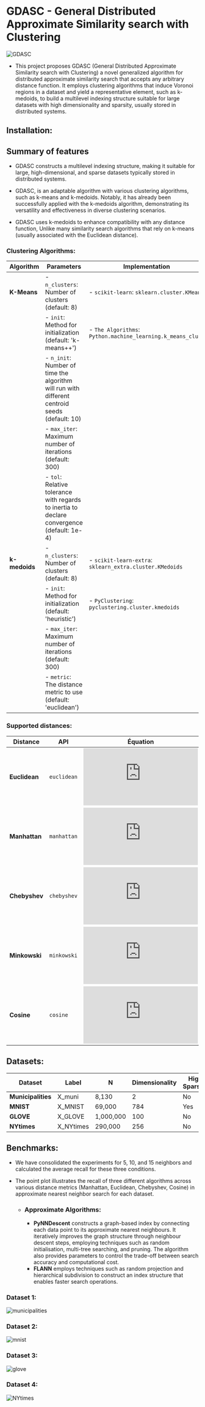 # GDASC - General Distributed Approximate Similarity search with Clustering

![GDASC](benchmarks/figures/fig_multilayer_structure.png)

<!-- 
Finding elements from a dataset is the main task of similarity search which is typically achieved by representing the data as feature vectors in a multidimensional space, and then applying a specific similarity or dissimilarity metric to compare the query object to the elements in the dataset. Diverse data indexing techniques, collectively called access methods, have been proposed to expedite this process. In this context, two constraints are evident in the (existing) algorithms proposed regarding the issues inherent in representing datasets in high-dimensional spaces and the choice of indexing metric or method.-->
<!-- 
One of the newest approaches is Mask (Multilevel Approximate Similarity search with k-means) (Ortega et al., 2023), a novel indexing method that involves an unconventional application of the 𝑘-means partitioning algorithm (MacQueen, 1967; Lloyd, 1982) to create a multilevel index structure for approximate similarity search.-->
* This project proposes GDASC (General Distributed Approximate Similarity search with Clustering) a novel generalized algorithm for distributed approximate similarity search that accepts any arbitrary distance function. It employs clustering algorithms that induce Voronoi regions in a dataset and yield a representative element, such as k-medoids, to build a multilevel indexing structure suitable for large datasets with high dimensionality and sparsity, usually stored in distributed systems.
<!-- * This project proposes a new algorithm GDASC (General Distributed Approximate Similarity search with Clustering), a novel algorithm designed for efficient approximate similarity search.-->




<!-- 
This project proposes a new algorithm GDASC that is a generalized algorithm to solve the approximate nearest neighbours (ANN) search problem for distributed data that accepts any arbitrary distance function by employing data partitioning algorithms that induce Voronoi regions in a dataset and yield a representative element, such as k-medoids.-->

## Installation:
## Summary of features
* GDASC constructs a multilevel indexing structure, making it suitable for large, high-dimensional, and sparse datasets typically stored in distributed systems.<!-- This algorithm is adaptable with various clustering algorithms, including k-means, k-medoids, and DBSCAN..., and has already been successfully applied to k-medoids.-->
* GDASC, is an adaptable algorithm  with various clustering algorithms, such as k-means and k-medoids. Notably, it has already been successfully applied with the k-medoids algorithm, demonstrating its versatility and effectiveness in diverse clustering scenarios.

* GDASC uses k-medoids to enhance compatibility with any distance function, Unlike many similarity search algorithms that rely on k-means (usually associated with the Euclidean distance).


### Clustering Algorithms:


| Algorithm    | Parameters                                         | Implementation                                    |
|--------------|----------------------------------------------------|---------------------------------------------------|
| **K-Means**  | - `n_clusters`: Number of clusters (default: 8)    | - `scikit-learn`: `sklearn.cluster.KMeans`        |
|              | - `init`: Method for initialization (default: 'k-means++') | - `The Algorithms`: `Python.machine_learning.k_means_clust`|
|              | - `n_init`: Number of time the algorithm will run with different centroid seeds (default: 10) |                                                   |
|              | - `max_iter`: Maximum number of iterations (default: 300) |                                                   |
|              | - `tol`: Relative tolerance with regards to inertia to declare convergence (default: 1e-4) |                                                   |
| **k-medoids**| - `n_clusters`: Number of clusters (default: 8)    | - `scikit-learn-extra`: `sklearn_extra.cluster.KMedoids` |
|              | - `init`: Method for initialization (default: 'heuristic') | - `PyClustering`: `pyclustering.cluster.kmedoids` |
|              | - `max_iter`: Maximum number of iterations (default: 300) |                                                   |
|              | - `metric`: The distance metric to use (default: 'euclidean') |                                                   |


### Supported distances:

| Distance      | API         | Équation                                    |
|---------------|-------------|---------------------------------------------|
| **Euclidean** | `euclidean` | ![d(x, y) = \sqrt{\sum_{i=1}^n (x_i - y_i)^2}](https://latex.codecogs.com/svg.latex?d%28x%2C%20y%29%20%3D%20%5Csqrt%7B%5Csum_%7Bi%3D1%7D%5En%20%28x_i%20-%20y_i%29%5E2%7D) |
| **Manhattan** | `manhattan` | ![d(x, y) = \sum_{i=1}^n \|x_i - y_i\|](https://latex.codecogs.com/svg.latex?d%28x%2C%20y%29%20%3D%20%5Csum_%7Bi%3D1%7D%5En%20%7Cx_i%20-%20y_i%7C) |
| **Chebyshev** | `chebyshev` | ![d(x, y) = \max_i \|x_i - y_i\|](https://latex.codecogs.com/svg.latex?d%28x%2C%20y%29%20%3D%20%5Cmax_i%20%7Cx_i%20-%20y_i%7C) |
| **Minkowski** | `minkowski` | ![d(x, y) = \left( \sum_{i=1}^n \|x_i - y_i\|^p \right)^{\frac{1}{p}}](https://latex.codecogs.com/svg.latex?d%28x%2C%20y%29%20%3D%20%5Cleft%28%20%5Csum_%7Bi%3D1%7D%5En%20%7Cx_i%20-%20y_i%7C%5Ep%20%5Cright%29%5E%7B%5Cfrac%7B1%7D%7Bp%7D%7D) |
| **Cosine**    | `cosine`    | ![d(x, y) = 1 - \frac{\sum_{i=1}^n x_i y_i}{\sqrt{\sum_{i=1}^n x_i^2} \sqrt{\sum_{i=1}^n y_i^2}}](https://latex.codecogs.com/svg.latex?d%28x%2C%20y%29%20%3D%201%20-%20%5Cfrac%7B%5Csum_%7Bi%3D1%7D%5En%20x_i%20y_i%7D%7B%5Csqrt%7B%5Csum_%7Bi%3D1%7D%5En%20x_i%5E2%7D%20%5Csqrt%7B%5Csum_%7Bi%3D1%7D%5En%20y_i%5E2%7D%7D) |
  
    
## Datasets:
| Dataset            | Label       | N         | Dimensionality | High Sparsity | Data Type  | Download                                           |
|--------------------|-------------|-----------|----------------|---------------|------------|---------------------------------------------------|
| **Municipalities** | X_muni      | 8,130     | 2              | No            | Geospatial | [Municipalities](https://doi.org/10.5281/zenodo.12759082) |
| **MNIST**          | X_MNIST     | 69,000    | 784            | Yes           | Image      | [MNIST](https://doi.org/10.5281/zenodo.12759284)          |
| **GLOVE**          | X_GLOVE     | 1,000,000 | 100            | No            | Text       | [GLOVE](https://doi.org/10.5281/zenodo.12759356)          |
| **NYtimes**        | X_NYtimes   | 290,000   | 256            | No            | Text       | [NYtimes](https://doi.org/10.5281/zenodo.12760693)        |





## Benchmarks:

* We have consolidated the experiments for 5, 10, and 15 neighbors and calculated the average recall for these three conditions. 
* The point plot illustrates the recall of three different algorithms across various distance metrics (Manhattan, Euclidean, Chebyshev, Cosine) in approximate nearest neighbor search for each dataset.
     
  *  ### Approximate Algorithms:
  
     * __PyNNDescent__  constructs a graph-based index by connecting each data point to its approximate nearest neighbours. It iteratively improves the graph structure through neighbour descent steps, employing techniques such as random initialisation, multi-tree searching, and pruning. The algorithm also provides parameters to control the trade-off between search accuracy and computational cost.
     * __FLANN__ employs techniques such as random projection and hierarchical subdivision to construct an index structure that enables faster search operations.
 
### Dataset 1:

![municipalities](benchmarks/figures/municipios_avgRecall.png)

<!-- ### Mask
Mask (Multilevel Approximate Similarity search with k-means) (Ortega et al., 2023), a novel indexing method that involves an unconventional application of the 𝑘-means partitioning algorithm (MacQueen, 1967; Lloyd, 1982) to create a multilevel index structure for approximate similarity search. -->

### Dataset 2:
![mnist](benchmarks/figures/MNIST_avgRecall.png)

### Dataset 3:
![glove](benchmarks/figures/GLOVE_avgRecall.png)

### Dataset 4:

![NYtimes](benchmarks/figures/NYtimes_avgRecall.png)



  



